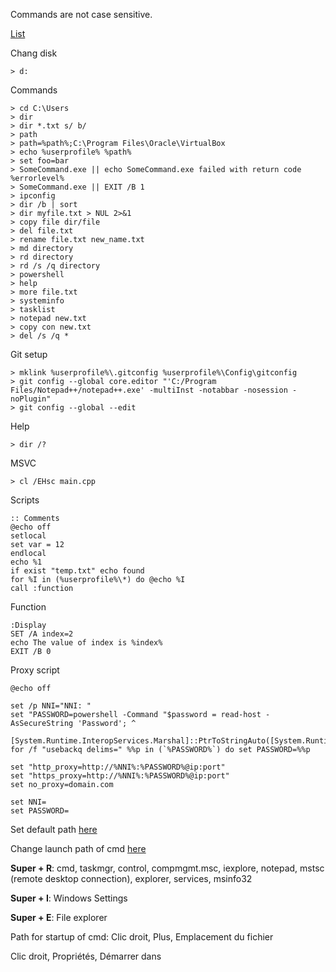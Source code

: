 Commands are not case sensitive.

[List](https://windows.developpez.com/cours/ligne-commande/?page=page_4)

Chang disk
``` batch
> d:
```

Commands
``` batch
> cd C:\Users
> dir
> dir *.txt s/ b/
> path
> path=%path%;C:\Program Files\Oracle\VirtualBox
> echo %userprofile% %path%
> set foo=bar
> SomeCommand.exe || echo SomeCommand.exe failed with return code %errorlevel%
> SomeCommand.exe || EXIT /B 1
> ipconfig
> dir /b | sort
> dir myfile.txt > NUL 2>&1
> copy file dir/file
> del file.txt
> rename file.txt new_name.txt
> md directory
> rd directory
> rd /s /q directory
> powershell
> help
> more file.txt
> systeminfo
> tasklist
> notepad new.txt
> copy con new.txt
> del /s /q *
```

Git setup
``` batch
> mklink %userprofile%\.gitconfig %userprofile%\Config\gitconfig
> git config --global core.editor "'C:/Program Files/Notepad++/notepad++.exe' -multiInst -notabbar -nosession -noPlugin"
> git config --global --edit
```

Help
``` batch
> dir /?
```

MSVC
``` batch
> cl /EHsc main.cpp
```

Scripts
``` batch
:: Comments
@echo off
setlocal
set var = 12
endlocal
echo %1
if exist "temp.txt" echo found
for %I in (%userprofile%\*) do @echo %I
call :function
```

Function
``` batch
:Display
SET /A index=2
echo The value of index is %index%
EXIT /B 0
```

Proxy script
``` batch
@echo off

set /p NNI="NNI: "
set "PASSWORD=powershell -Command "$password = read-host -AsSecureString 'Password'; ^
		[System.Runtime.InteropServices.Marshal]::PtrToStringAuto([System.Runtime.InteropServices.Marshal]::SecureStringToBSTR($password))""
for /f "usebackq delims=" %%p in (`%PASSWORD%`) do set PASSWORD=%%p

set "http_proxy=http://%NNI%:%PASSWORD%@ip:port"
set "https_proxy=http://%NNI%:%PASSWORD%@ip:port"
set no_proxy=domain.com

set NNI=
set PASSWORD=
```

Set default path [here](https://www.java.com/fr/download/help/path.xml)

Change launch path of cmd [here](https://community.spiceworks.com/how_to/123751-change-the-default-path-in-the-command-prompt)

**Super + R**: cmd, taskmgr, control, compmgmt.msc, iexplore, notepad, mstsc (remote desktop connection), explorer, services, msinfo32

**Super + I**: Windows Settings

**Super + E**: File explorer

Path for startup of cmd:
Clic droit, Plus, Emplacement du fichier

Clic droit, Propriétés, Démarrer dans
